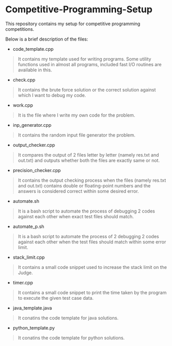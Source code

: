 # Competitive-Programming-Setup
This repository contains my setup for competitive programming competitions.

Below is a brief description of the files:

* code_template.cpp
> It contains my template used for writing programs. Some utility functions used in almost all programs, included fast I/O routines are available in this.

* check.cpp
> It contains the brute force solution or the correct solution against which I want to debug my code.

* work.cpp
> It is the file where I write my own code for the problem.

* inp_generator.cpp
> It contains the random input file generator the problem.

* output_checker.cpp
> It compares the output of 2 files letter by letter (namely res.txt and out.txt) and outputs whether both the files are exactly same or not.

* precision_checker.cpp
> It contains the output checking process when the files (namely res.txt and out.txt) contains double or floating-point numbers and the answers is considered correct within some desired error.

* automate.sh
> It is a bash script to automate the process of debugging 2 codes against each other when exact test files should match.

* automate_p.sh
> It is a bash script to automate the process of 2 debugging 2 codes against each other when the test files should match within some error limit.

* stack_limit.cpp
> It contains a small code snippet used to increase the stack limit on the Judge.

* timer.cpp
> It contains a small code snippet to print the time taken by the program to execute the given test case data.

* java_template.java
> It conatins the code template for java solutions.

* python_template.py
> It conatins the code template for python solutions.